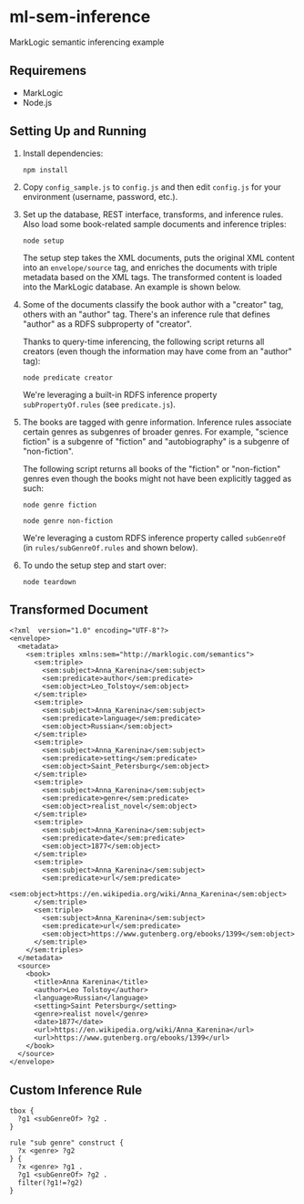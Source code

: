 # ml-sem-inference

MarkLogic semantic inferencing example

## Requiremens

- MarkLogic
- Node.js

## Setting Up and Running

1. Install dependencies:

   ```npm install```

2. Copy `config_sample.js` to `config.js` and then edit `config.js` for your environment (username, password, etc.).

3. Set up the database, REST interface, transforms, and inference rules. Also load some book-related sample documents and inference triples:

   ```node setup```
   
   The setup step takes the XML documents, puts the original XML content into an `envelope/source` tag, and enriches the documents with triple metadata based on the XML tags. The transformed content is loaded into the MarkLogic database. An example is shown below.

4. Some of the documents classify the book author with a "creator" tag, others with an "author" tag. There's an inference rule that defines "author" as a RDFS subproperty of "creator". 

   Thanks to query-time inferencing, the following script returns all creators (even though the information may have come from an "author" tag):

   ```node predicate creator```

   We're leveraging a built-in RDFS inference property `subPropertyOf.rules` (see `predicate.js`).

5. The books are tagged with genre information. Inference rules associate certain genres as subgenres of broader genres. For example, "science fiction" is a subgenre of "fiction" and "autobiography" is a subgenre of "non-fiction". 
   
   The following script returns all books of the "fiction" or "non-fiction" genres even though the books might not have been explicitly tagged as such:

   ```node genre fiction```
   
   ```node genre non-fiction```
   
   We're leveraging a custom RDFS inference property called `subGenreOf` (in `rules/subGenreOf.rules` and shown below).
   
6. To undo the setup step and start over:

   ```node teardown```
   
## Transformed Document

```
<?xml  version="1.0" encoding="UTF-8"?>
<envelope>
  <metadata>
    <sem:triples xmlns:sem="http://marklogic.com/semantics">
      <sem:triple>
        <sem:subject>Anna_Karenina</sem:subject>
        <sem:predicate>author</sem:predicate>
        <sem:object>Leo_Tolstoy</sem:object>
      </sem:triple>
      <sem:triple>
        <sem:subject>Anna_Karenina</sem:subject>
        <sem:predicate>language</sem:predicate>
        <sem:object>Russian</sem:object>
      </sem:triple>
      <sem:triple>
        <sem:subject>Anna_Karenina</sem:subject>
        <sem:predicate>setting</sem:predicate>
        <sem:object>Saint_Petersburg</sem:object>
      </sem:triple>
      <sem:triple>
        <sem:subject>Anna_Karenina</sem:subject>
        <sem:predicate>genre</sem:predicate>
        <sem:object>realist_novel</sem:object>
      </sem:triple>
      <sem:triple>
        <sem:subject>Anna_Karenina</sem:subject>
        <sem:predicate>date</sem:predicate>
        <sem:object>1877</sem:object>
      </sem:triple>
      <sem:triple>
        <sem:subject>Anna_Karenina</sem:subject>
        <sem:predicate>url</sem:predicate>
        <sem:object>https://en.wikipedia.org/wiki/Anna_Karenina</sem:object>
      </sem:triple>
      <sem:triple>
        <sem:subject>Anna_Karenina</sem:subject>
        <sem:predicate>url</sem:predicate>
        <sem:object>https://www.gutenberg.org/ebooks/1399</sem:object>
      </sem:triple>
    </sem:triples>
  </metadata>
  <source>
    <book>
      <title>Anna Karenina</title>
      <author>Leo Tolstoy</author>
      <language>Russian</language>
      <setting>Saint Petersburg</setting>
      <genre>realist novel</genre>
      <date>1877</date>
      <url>https://en.wikipedia.org/wiki/Anna_Karenina</url>
      <url>https://www.gutenberg.org/ebooks/1399</url>
    </book>
  </source>
</envelope>
```

## Custom Inference Rule

```
tbox {
  ?g1 <subGenreOf> ?g2 .
}

rule "sub genre" construct {
  ?x <genre> ?g2
} {
  ?x <genre> ?g1 .
  ?g1 <subGenreOf> ?g2 .
  filter(?g1!=?g2)
}
```

